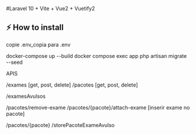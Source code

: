 #Laravel 10 + Vite + Vue2 + Vuetify2

## ⚡️ How to install
copie .env_copia para .env

docker-compose up --build
docker compose exec app php artisan migrate --seed

APIS

/exames [get, post, delete]
/pacotes [get, post, delete]

/examesAvulsos

/pacotes/remove-exame
/pacotes/{pacote}/attach-exame [inserir exame no pacote]

/pacotes/{pacote}
/storePacoteExameAvulso